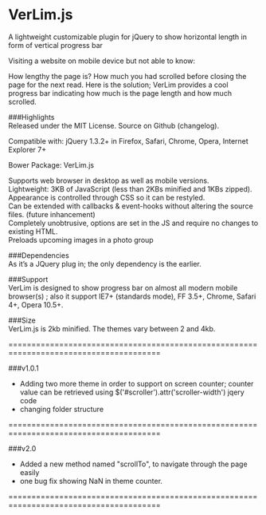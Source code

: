 # VerLim.js
A lightweight customizable plugin for jQuery to show horizontal length in form of vertical progress bar


Visiting a website on mobile device but not able to know:

How lengthy the page is?
How much you had scrolled before closing the page for the next read.
Here is the solution; VerLim provides a cool progress bar indicating how much is the page length and how much scrolled.


###Highlights<br/>
Released under the MIT License. Source on Github (changelog).

Compatible with: jQuery 1.3.2+ in Firefox, Safari, Chrome, Opera, Internet Explorer 7+

Bower Package: VerLim.js

 Supports web browser in desktop as well as mobile versions.<br/>
 Lightweight: 3KB of JavaScript (less than 2KBs minified and 1KBs zipped).<br/>
 Appearance is controlled through CSS so it can be restyled.<br/>
 Can be extended with callbacks & event-hooks without altering the source files. (future inhancement)<br/>
 Completely unobtrusive, options are set in the JS and require no changes to existing HTML.<br/>
Preloads upcoming images in a photo group

###Dependencies<br/>
As it’s a JQuery plug in; the only dependency is the earlier.

###Support<br/>
VerLim is designed to show progress bar on almost all modern mobile browser(s) ; also it support IE7+ (standards mode), FF 3.5+, Chrome, Safari 4+, Opera 10.5+.

###Size <br/>
VerLim.js is 2kb minified. The themes vary between 2 and 4kb.

=======================================================================================

###v1.0.1
* Adding two more theme in order to support on screen counter; counter value can be retrieved using $('#scroller').attr('scroller-width') jqery code
* changing folder structure

=======================================================================================

###v2.0
* Added a new method named "scrollTo", to navigate through the page easily
* one bug fix showing NaN in theme counter.

=======================================================================================
